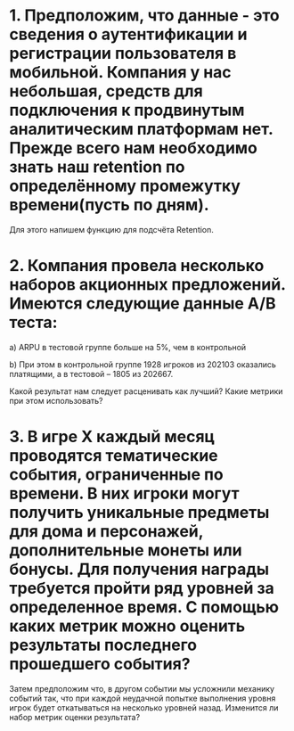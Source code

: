  # 1. Предположим, что данные - это сведения о аутентификации и регистрации пользователя в мобильной. Компания у нас небольшая, средств для подключения к продвинутым аналитическим платформам нет. Прежде всего нам необходимо знать наш retention по определённому промежутку времени(пусть по дням).
  
  Для этого напишем функцию для подсчёта Retention.
# 2. Компания провела несколько наборов акционных предложений.   Имеются следующие данные A/B теста:
   
   а) ARPU в тестовой группе больше на 5%, чем в контрольной

   b) При этом в контрольной группе 1928 игроков из 202103 оказались платящими, а в тестовой – 1805 из 202667.

Какой результат нам следует расценивать как лучший? Какие метрики при этом использовать?

 # 3. В игре X каждый месяц проводятся тематические события, ограниченные по времени. В них игроки могут получить уникальные предметы для дома и персонажей,   дополнительные монеты или бонусы. Для получения награды требуется пройти ряд уровней за определенное время. С помощью каких метрик можно оценить результаты последнего прошедшего события?
 Затем предположим что, в другом событии мы усложнили механику событий так, что при каждой неудачной попытке выполнения уровня игрок будет откатываться на несколько уровней назад.  Изменится ли набор метрик оценки результата?
